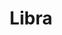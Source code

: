 ---
facebook: https://facebook.com/LibraAssociation
git: https://github.com/libra
instagram: https://instagram.com/libra
logohandle: libra
sort: libra
title: Libra
twitter: https://x.com/libra_
website: https://libra.org/en-US/
wikipedia: https://en.wikipedia.org/wiki/Libra_(cryptocurrency)
---